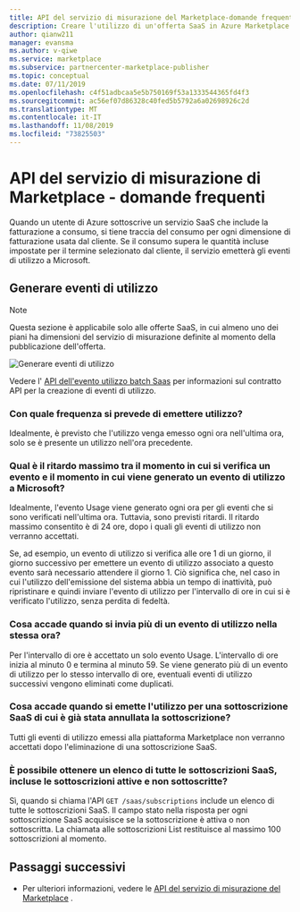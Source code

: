 ```yaml
---
title: API del servizio di misurazione del Marketplace-domande frequenti | Azure Marketplace
description: Creare l'utilizzo di un'offerta SaaS in Azure Marketplace.
author: qianw211
manager: evansma
ms.author: v-qiwe
ms.service: marketplace
ms.subservice: partnercenter-marketplace-publisher
ms.topic: conceptual
ms.date: 07/11/2019
ms.openlocfilehash: c4f51adbcaa5e5b750169f53a1333544365fd4f3
ms.sourcegitcommit: ac56ef07d86328c40fed5b5792a6a02698926c2d
ms.translationtype: MT
ms.contentlocale: it-IT
ms.lasthandoff: 11/08/2019
ms.locfileid: "73825503"
---
```

# <a name="marketplace-metering-service-apis---faq"></a>API del servizio di misurazione di Marketplace - domande frequenti

Quando un utente di Azure sottoscrive un servizio SaaS che include la fatturazione a consumo, si tiene traccia del consumo per ogni dimensione di fatturazione usata dal cliente. Se il consumo supera le quantità incluse impostate per il termine selezionato dal cliente, il servizio emetterà gli eventi di utilizzo a Microsoft.

## <a name="emit-usage-events"></a>Generare eventi di utilizzo

>[!Note]
>Questa sezione è applicabile solo alle offerte SaaS, in cui almeno uno dei piani ha dimensioni del servizio di misurazione definite al momento della pubblicazione dell'offerta.

![Generare eventi di utilizzo](media/isv-emits-usage-event.png)

Vedere l' [API dell'evento utilizzo batch Saas](./marketplace-metering-service-apis.md#batch-usage-event) per informazioni sul contratto API per la creazione di eventi di utilizzo.

### <a name="how-often-is-it-expected-to-emit-usage"></a>Con quale frequenza si prevede di emettere utilizzo?

Idealmente, è previsto che l'utilizzo venga emesso ogni ora nell'ultima ora, solo se è presente un utilizzo nell'ora precedente.

### <a name="what-is-the-maximum-delay-between-the-time-an-event-occurs-and-the-time-a-usage-event-is-emitted-to-microsoft"></a>Qual è il ritardo massimo tra il momento in cui si verifica un evento e il momento in cui viene generato un evento di utilizzo a Microsoft?

Idealmente, l'evento Usage viene generato ogni ora per gli eventi che si sono verificati nell'ultima ora. Tuttavia, sono previsti ritardi. Il ritardo massimo consentito è di 24 ore, dopo i quali gli eventi di utilizzo non verranno accettati.

Se, ad esempio, un evento di utilizzo si verifica alle ore 1 di un giorno, il giorno successivo per emettere un evento di utilizzo associato a questo evento sarà necessario attendere il giorno 1. Ciò significa che, nel caso in cui l'utilizzo dell'emissione del sistema abbia un tempo di inattività, può ripristinare e quindi inviare l'evento di utilizzo per l'intervallo di ore in cui si è verificato l'utilizzo, senza perdita di fedeltà.

### <a name="what-happens-when-you-send-more-than-one-usage-event-on-the-same-hour"></a>Cosa accade quando si invia più di un evento di utilizzo nella stessa ora?

Per l'intervallo di ore è accettato un solo evento Usage. L'intervallo di ore inizia al minuto 0 e termina al minuto 59.  Se viene generato più di un evento di utilizzo per lo stesso intervallo di ore, eventuali eventi di utilizzo successivi vengono eliminati come duplicati.

### <a name="what-happens-when-you-emit-usage-for-a-saas-subscription-that-has-been-unsubscribed-already"></a>Cosa accade quando si emette l'utilizzo per una sottoscrizione SaaS di cui è già stata annullata la sottoscrizione?

Tutti gli eventi di utilizzo emessi alla piattaforma Marketplace non verranno accettati dopo l'eliminazione di una sottoscrizione SaaS.

### <a name="can-you-get-a-list-of-all-saas-subscriptions-including-active-and-unsubscribed-subscriptions"></a>È possibile ottenere un elenco di tutte le sottoscrizioni SaaS, incluse le sottoscrizioni attive e non sottoscritte?

Sì, quando si chiama l'API `GET /saas/subscriptions` include un elenco di tutte le sottoscrizioni SaaS. Il campo stato nella risposta per ogni sottoscrizione SaaS acquisisce se la sottoscrizione è attiva o non sottoscritta. La chiamata alle sottoscrizioni List restituisce al massimo 100 sottoscrizioni al momento.

## <a name="next-steps"></a>Passaggi successivi

- Per ulteriori informazioni, vedere le [API del servizio di misurazione del Marketplace](./marketplace-metering-service-apis.md) .
